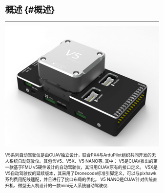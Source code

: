 # 概述 {#概述}

---

![V5 AutoPilot](../assets/flight-controller/v5-autopilot/v5-autopilot.jpg)

V5系列自动驾驶仪是由CUAV独立设计，联合PX4与ArduPilot组织共同开发的无人系统自动驾驶仪。其包含V5、V5X、V5 NANO等.
其中：
V5是CUAV推出的第一款基于FMU v5硬件设计的自动驾驶仪，其沿用CUAV原有的接口定义。
V5X是V5自动驾驶仪的延续版本，其采用了Dronecode标准引脚定义，可以与pixhawk系列费用配线适配，并且进行了接口布局的优化。
V5 NANO是CUAV针对传统直升机、微型无人机设计的一款mini无人系统自动驾驶仪.




